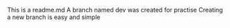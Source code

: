 This is a readme.md
A branch named dev was created for practise
Creating a new branch is easy and simple

